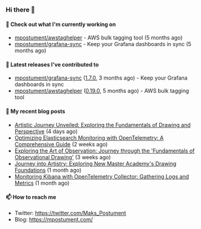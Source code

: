 ### Hi there 👋

#### 👷 Check out what I'm currently working on

- [mpostument/awstaghelper](https://github.com/mpostument/awstaghelper) - AWS bulk tagging tool (5 months ago)
- [mpostument/grafana-sync](https://github.com/mpostument/grafana-sync) - Keep your Grafana dashboards in sync (5 months ago)

#### 🔭 Latest releases I've contributed to

- [mpostument/grafana-sync](https://github.com/mpostument/grafana-sync) ([1.7.0](https://github.com/mpostument/grafana-sync/releases/tag/1.7.0), 3 months ago) - Keep your Grafana dashboards in sync
- [mpostument/awstaghelper](https://github.com/mpostument/awstaghelper) ([0.19.0](https://github.com/mpostument/awstaghelper/releases/tag/0.19.0), 5 months ago) - AWS bulk tagging tool

#### 📜 My recent blog posts

- [Artistic Journey Unveiled: Exploring the Fundamentals of Drawing and Perspective](https://mpostument.com/posts/drawing/nma/fundamentals_of_drawing_and_perspective/) (4 days ago)
- [Optimizing Elasticsearch Monitoring with OpenTelemetry: A Comprehensive Guide](https://mpostument.com/posts/programming/observability/otel-elasticsearch/) (2 weeks ago)
- [Exploring the Art of Observation: Journey through the &#39;Fundamentals of Observational Drawing&#39;](https://mpostument.com/posts/drawing/nma/fundamentals_observational_drawing/) (3 weeks ago)
- [Journey into Artistry: Exploring New Master Academy&#39;s Drawing Foundations](https://mpostument.com/posts/drawing/nma/drawing_foundations_1/) (1 month ago)
- [Monitoring Kibana with OpenTelemetry Collector: Gathering Logs and Metrics](https://mpostument.com/posts/programming/observability/otel-kibana/) (1 month ago)

#### 📫 How to reach me

- Twitter: https://twitter.com/Maks_Postument
- Blog: https://mpostument.com/
